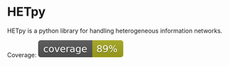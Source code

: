 # HETpy

HETpy is a python library for handling heterogeneous information networks.


Coverage: ![Coverage](coverage.svg)
